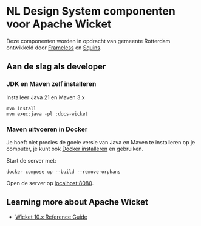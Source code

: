 <!-- @license CC-0.0 -->

# NL Design System componenten voor Apache Wicket

Deze componenten worden in opdracht van gemeente Rotterdam ontwikkeld door
[Frameless] en [Squins].

## Aan de slag als developer

### JDK en Maven zelf installeren

Installeer Java 21 en Maven 3.x

```shell
mvn install
mvn exec:java -pl :docs-wicket
```

### Maven uitvoeren in Docker

Je hoeft niet precies de goeie versie van Java en Maven te installeren op je
computer, je kunt ook [Docker installeren] en gebruiken.

Start de server met:

```shell
docker compose up --build --remove-orphans
```

Open de server op [localhost:8080](http://localhost:8080/).

## Learning more about Apache Wicket

- [Wicket 10.x Reference Guide](https://nightlies.apache.org/wicket/guide/10.x/single.html)

[Frameless]: https://frameless.io
[Squins]: https://www.squins.com
[Docker installeren]: https://docs.docker.com/engine/install/
